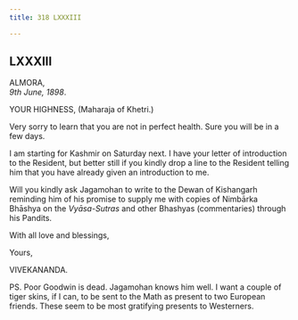 ```yaml
---
title: 318 LXXXIII

---
```

  

  


## LXXXIII

ALMORA,  
*9th June, 1898*.

YOUR HIGHNESS, (Maharaja of Khetri.)

Very sorry to learn that you are not in perfect health. Sure you will be
in a few days.

I am starting for Kashmir on Saturday next. I have your letter of
introduction to the Resident, but better still if you kindly drop a line
to the Resident telling him that you have already given an introduction
to me.

Will you kindly ask Jagamohan to write to the Dewan of Kishangarh
reminding him of his promise to supply me with copies of Nimbārka
Bhāshya on the *Vyāsa-Sutras* and other Bhashyas (commentaries) through
his Pandits.

With all love and blessings,

Yours,

VIVEKANANDA.

PS. Poor Goodwin is dead. Jagamohan knows him well. I want a couple of
tiger skins, if I can, to be sent to the Math as present to two European
friends. These seem to be most gratifying presents to Westerners.